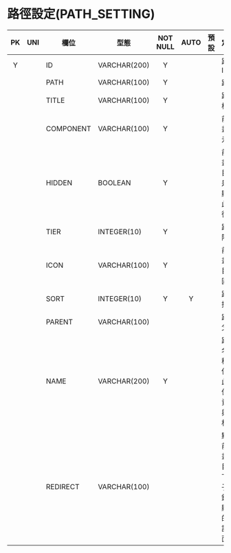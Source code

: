 # 路徑設定(PATH_SETTING)

PK|UNI|欄位|型態|NOT NULL|AUTO|預設|定義
:-:|:-:|-|-|:-:|:-:|-|-
Y||ID|VARCHAR(200)|Y|||路徑ID
|||PATH|VARCHAR(100)|Y|||路徑
|||TITLE|VARCHAR(100)|Y|||路徑標題
|||COMPONENT|VARCHAR(100)|Y|||前端畫面元件
|||HIDDEN|BOOLEAN|Y|||前端畫面目錄是否顯示此路徑
|||TIER|INTEGER(10)|Y|||路徑階層
|||ICON|VARCHAR(100)|Y|||前端畫面目錄圖示
|||SORT|INTEGER(10)|Y|Y||路徑排序
|||PARENT|VARCHAR(100)||||路徑父層
|||NAME|VARCHAR(200)|Y|||路徑名稱，保留此欄位，資料與ID相同
|||REDIRECT|VARCHAR(100)||||點擊前端畫面目錄下的子目錄所顯示的預設畫面